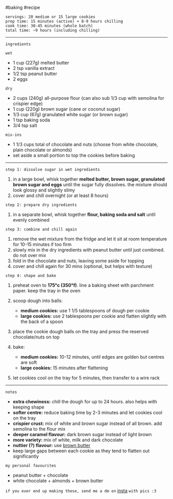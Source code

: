 #baking #recipe

`servings: 20 medium or 15 large cookies`  
`prep time: 15 minutes (active) + 8-9 hours chilling`  
`cook time: 30-45 minutes (whole batch)`  
`total time: ~9 hours (including chilling)`  

---

`ingredients`

`wet`  
- 1 cup (227g) melted butter  
- 2 tsp vanilla extract
- 1/2 tsp peanut butter
- 2 eggs  

`dry`  
- 2 cups (240g) all-purpose flour (can also sub 1/3 cup with semolina for crispier edge)
- 1 cup (220g) brown sugar (cane or coconut sugar)  
- 1/3 cup (67g) granulated white sugar (or brown sugar) 
- 1 tsp baking soda 
- 3/4 tsp salt 

`mix-ins`  
- 1 1/3 cups total of chocolate and nuts (choose from white chocolate, plain chocolate or almonds)  
- set aside a small portion to top the cookies before baking

---

`step 1: dissolve sugar in wet ingredients  `
1. in a large bowl, whisk together **melted butter, brown sugar, granulated brown sugar and eggs** until the sugar fully dissolves. the mixture should look glossy and slightly slimy
2. cover and chill overnight (or at least 8 hours)

`step 2: prepare dry ingredients  `
1. in a separate bowl, whisk together **flour, baking soda and salt** until evenly combined

`step 3: combine and chill again  `
1. remove the wet mixture from the fridge and let it sit at room temperature for 10-15 minutes if too firm
2. slowly mix in the dry ingredients with peanut butter until just combined. do not over mix
3. fold in the chocolate and nuts, leaving some aside for topping
4. cover and chill again for 30 mins (optional, but helps with texture)

`step 4: shape and bake  `
1. preheat oven to **175°c (350°f)**. line a baking sheet with parchment paper. keep the tray in the oven

2. scoop dough into balls:  
   - **medium cookies:** use 1 1/5 tablespoons of dough per cookie
   - **large cookies:** use 2 tablespoons  per cookie and flatten slightly with the back of a spoon
3. place the cookie dough balls on the tray and press the reserved chocolate/nuts on top

4. bake:
   - **medium cookies:** 10-12 minutes, until edges are golden but centres are soft
   - **large cookies:** 15 minutes after flattening
5. let cookies cool on the tray for 5 minutes, then transfer to a wire rack

---

`notes`  
- **extra chewiness:** chill the dough for up to 24 hours. also helps with keeping shape
- **softer centre:** reduce baking time by 2-3 minutes and let cookies cool on the tray
- **crispier crust:** mix of white and brown sugar instead of all brown. add semolina to the flour mix
- **deeper caramel flavour:** dark brown sugar instead of light brown
- **more variety:** mix of white, milk and dark chocolate
- **nuttier (?) flavour:** use [brown butter](https://www.youtube.com/shorts/5ZsHgdi-V_c)
- keep large gaps between each cookie as they tend to flatten out significantly

`my personal favourites`
- peanut butter + chocolate
- white chocolate + almonds + brown butter

`if you ever end up making these, send me a dm on` [insta](https://www.instagram.com/idiotchiizu) `with pics :3`